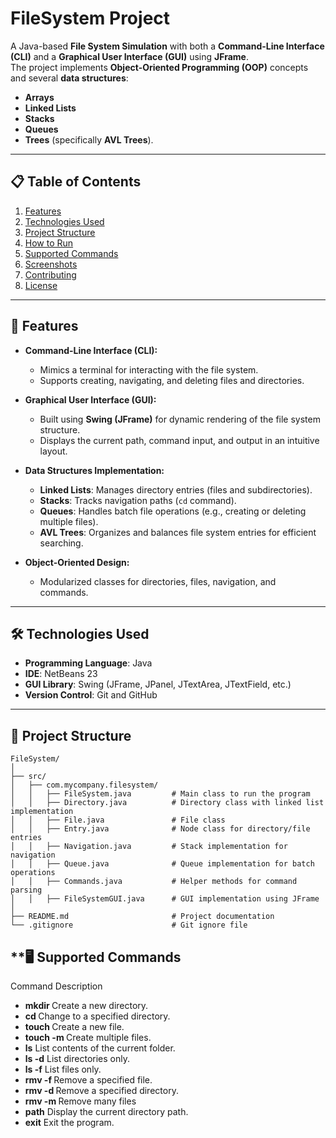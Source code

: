# **FileSystem Project**

A Java-based **File System Simulation** with both a **Command-Line Interface (CLI)** and a **Graphical User Interface (GUI)** using **JFrame**.  
The project implements **Object-Oriented Programming (OOP)** concepts and several **data structures**:  
- **Arrays**  
- **Linked Lists**  
- **Stacks**  
- **Queues**  
- **Trees** (specifically **AVL Trees**).  

---

## **📋 Table of Contents**
1. [Features](#features)
2. [Technologies Used](#technologies-used)
3. [Project Structure](#project-structure)
4. [How to Run](#how-to-run)
5. [Supported Commands](#supported-commands)
6. [Screenshots](#screenshots)
7. [Contributing](#contributing)
8. [License](#license)

---

## **🚀 Features**
- **Command-Line Interface (CLI):**  
   - Mimics a terminal for interacting with the file system.  
   - Supports creating, navigating, and deleting files and directories.

- **Graphical User Interface (GUI):**  
   - Built using **Swing (JFrame)** for dynamic rendering of the file system structure.  
   - Displays the current path, command input, and output in an intuitive layout.

- **Data Structures Implementation:**  
   - **Linked Lists**: Manages directory entries (files and subdirectories).  
   - **Stacks**: Tracks navigation paths (`cd` command).  
   - **Queues**: Handles batch file operations (e.g., creating or deleting multiple files).  
   - **AVL Trees**: Organizes and balances file system entries for efficient searching.

- **Object-Oriented Design:**  
   - Modularized classes for directories, files, navigation, and commands.

---

## **🛠️ Technologies Used**

- **Programming Language**: Java  
- **IDE**: NetBeans 23  
- **GUI Library**: Swing (JFrame, JPanel, JTextArea, JTextField, etc.)  
- **Version Control**: Git and GitHub  

---

## **📂 Project Structure**

```plaintext
FileSystem/
│
├── src/
│   ├── com.mycompany.filesystem/
│   │   ├── FileSystem.java         # Main class to run the program
│   │   ├── Directory.java          # Directory class with linked list implementation
│   │   ├── File.java               # File class
│   │   ├── Entry.java              # Node class for directory/file entries
│   │   ├── Navigation.java         # Stack implementation for navigation
│   │   ├── Queue.java              # Queue implementation for batch operations
│   │   ├── Commands.java           # Helper methods for command parsing
│   │   ├── FileSystemGUI.java      # GUI implementation using JFrame
│
├── README.md                       # Project documentation
└── .gitignore                      # Git ignore file
```

## **🖥️ Supported Commands
Command	Description
- **mkdir <name>**	Create a new directory.
- **cd <directory>**	Change to a specified directory.
- **touch <file>**	Create a new file.
- **touch -m <files>**	Create multiple files.
- **ls**	List contents of the current folder.
- **ls -d**	List directories only.
- **ls -f**	List files only.
- **rmv -f <file>**	Remove a specified file.
- **rmv -d <directory>**	Remove a specified directory.
- **rmv -m <files>** Remove many files
- **path**	Display the current directory path.
- **exit**	Exit the program.
